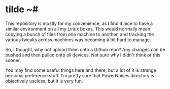 # tilde ~#
This repository is mostly for my convenience, as I find it nice to have a similar environment on all my Linux boxes. This would normally mean copying a bunch of files from one machine to another, and tracking the various tweaks across machines was becoming a bit hard to manage.

So, I thought, why not upload them onto a Github repo? Any changes can be pushed and then pulled onto all devices. Not sure why I didn't think of this sooner.

You may find some useful things here and there, but a lot of it is strange personal preference stuff. I'm pretty sure that PowerNoises directory is objectively useless, but it is very fun.
